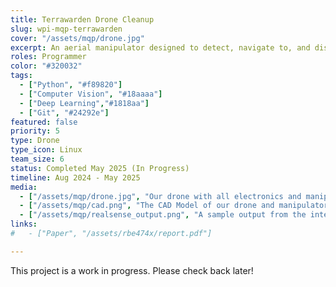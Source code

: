 ```yaml
---
title: Terrawarden Drone Cleanup
slug: wpi-mqp-terrawarden
cover: "/assets/mqp/drone.jpg"
excerpt: An aerial manipulator designed to detect, navigate to, and dispose of garbage.
roles: Programmer
color: "#320032"
tags:
  - ["Python", "#f89820"]
  - ["Computer Vision", "#18aaaa"]
  - ["Deep Learning","#1818aa"]
  - ["Git", "#24292e"]
featured: false
priority: 5
type: Drone
type_icon: Linux
team_size: 6
status: Completed May 2025 (In Progress)
timeline: Aug 2024 - May 2025
media:
  - ["/assets/mqp/drone.jpg", "Our drone with all electronics and manipulator attached"]
  - ["/assets/mqp/cad.png", "The CAD Model of our drone and manipulator"]
  - ["/assets/mqp/realsense_output.png", "A sample output from the intel realsense camera"]
links:
#   - ["Paper", "/assets/rbe474x/report.pdf"]

---
```


This project is a work in progress. Please check back later!